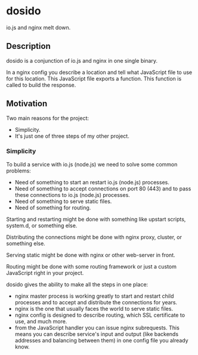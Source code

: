 # dosido

io.js and nginx melt down.

## Description

dosido is a conjunction of io.js and nginx in one single binary.

In a nginx config you describe a location and tell what JavaScript file to
use for this location. This JavaScript file exports a function. This function
is called to build the response.

## Motivation

Two main reasons for the project:

+ Simplicity.
+ It's just one of three steps of my other project.

### Simplicity

To build a service with io.js (node.js) we need to solve some common problems:

+ Need of something to start an restart io.js (node.js) processes.
+ Need of something to accept connections on port 80 (443) and to pass these
  connections to io.js (node.js) processes.
+ Need of something to serve static files.
+ Need of something for routing.

Starting and restarting might be done with something like upstart scripts,
system.d, or something else.

Distributing the connections might be done with nginx proxy, cluster, or
something else.

Serving static might be done with nginx or other web-server in front.

Routing might be done with some routing framework or just a custom JavaScript
right in your project.

dosido gives the ability to make all the steps in one place:

+ nginx master process is working greatly to start and restart child processes
  and to accept and distribute the connections for years.
+ nginx is the one that usually faces the world to serve static files.
+ nginx config is designed to describe routing, which SSL certificate to use,
  and much more.
+ from the JavaScript handler you can issue nginx subrequests. This means you
  can describe service's input and output (like backends addresses and
  balancing between them) in one config file you already know.
